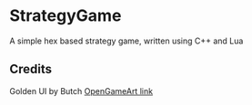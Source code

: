 # StrategyGame
A simple hex based strategy game, written using C++ and Lua


## Credits
Golden UI by Butch [OpenGameArt link](https://opengameart.org/content/golden-ui-bigger-than-ever-edition)